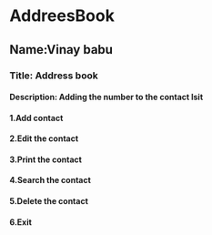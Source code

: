 # AddreesBook
## Name:Vinay babu 
### Title: Address book
#### Description: Adding the number to the contact lsit
#### 1.Add contact
#### 2.Edit the contact
#### 3.Print the contact
#### 4.Search the contact
#### 5.Delete the contact
#### 6.Exit 

